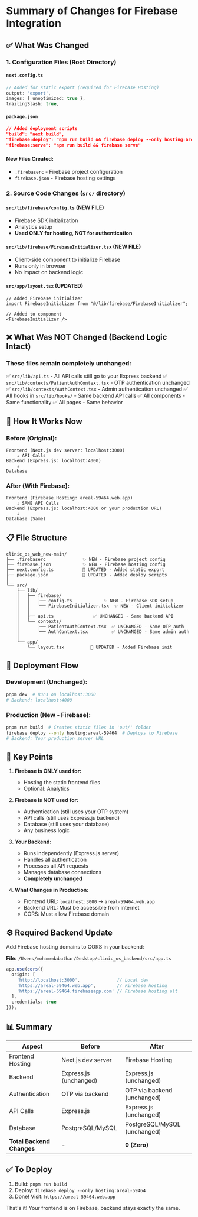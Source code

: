 # Summary of Changes for Firebase Integration

## ✅ What Was Changed

### 1. **Configuration Files** (Root Directory)

#### `next.config.ts`
```typescript
// Added for static export (required for Firebase Hosting)
output: 'export',
images: { unoptimized: true },
trailingSlash: true,
```

#### `package.json`
```json
// Added deployment scripts
"build": "next build",
"firebase:deploy": "npm run build && firebase deploy --only hosting:areal-59464",
"firebase:serve": "npm run build && firebase serve"
```

#### New Files Created:
- `.firebaserc` - Firebase project configuration
- `firebase.json` - Firebase hosting settings

### 2. **Source Code Changes** (`src/` directory)

#### `src/lib/firebase/config.ts` (NEW FILE)
- Firebase SDK initialization
- Analytics setup
- **Used ONLY for hosting, NOT for authentication**

#### `src/lib/firebase/FirebaseInitializer.tsx` (NEW FILE)
- Client-side component to initialize Firebase
- Runs only in browser
- No impact on backend logic

#### `src/app/layout.tsx` (UPDATED)
```tsx
// Added Firebase initializer
import FirebaseInitializer from "@/lib/firebase/FirebaseInitializer";

// Added to component
<FirebaseInitializer />
```

## ❌ What Was NOT Changed (Backend Logic Intact)

### These files remain completely unchanged:

✅ `src/lib/api.ts` - All API calls still go to your Express backend
✅ `src/lib/contexts/PatientAuthContext.tsx` - OTP authentication unchanged  
✅ `src/lib/contexts/AuthContext.tsx` - Admin authentication unchanged
✅ All hooks in `src/lib/hooks/` - Same backend API calls
✅ All components - Same functionality
✅ All pages - Same behavior

## 🔄 How It Works Now

### Before (Original):
```
Frontend (Next.js dev server: localhost:3000)
    ↓ API Calls
Backend (Express.js: localhost:4000)
    ↓
Database
```

### After (With Firebase):
```
Frontend (Firebase Hosting: areal-59464.web.app)
    ↓ SAME API Calls
Backend (Express.js: localhost:4000 or your production URL)
    ↓
Database (Same)
```

## 📋 File Structure

```
clinic_os_web_new-main/
├── .firebaserc              ✨ NEW - Firebase project config
├── firebase.json            ✨ NEW - Firebase hosting config
├── next.config.ts           🔄 UPDATED - Added static export
├── package.json             🔄 UPDATED - Added deploy scripts
│
└── src/
    ├── lib/
    │   ├── firebase/
    │   │   ├── config.ts            ✨ NEW - Firebase SDK setup
    │   │   └── FirebaseInitializer.tsx  ✨ NEW - Client initializer
    │   │
    │   ├── api.ts               ✅ UNCHANGED - Same backend API
    │   └── contexts/
    │       ├── PatientAuthContext.tsx  ✅ UNCHANGED - Same OTP auth
    │       └── AuthContext.tsx         ✅ UNCHANGED - Same admin auth
    │
    └── app/
        └── layout.tsx          🔄 UPDATED - Added Firebase init
```

## 🚀 Deployment Flow

### Development (Unchanged):
```bash
pnpm dev  # Runs on localhost:3000
# Backend: localhost:4000
```

### Production (New - Firebase):
```bash
pnpm run build  # Creates static files in 'out/' folder
firebase deploy --only hosting:areal-59464  # Deploys to Firebase
# Backend: Your production server URL
```

## 🎯 Key Points

1. **Firebase is ONLY used for:**
   - Hosting the static frontend files
   - Optional: Analytics

2. **Firebase is NOT used for:**
   - Authentication (still uses your OTP system)
   - API calls (still uses Express.js backend)
   - Database (still uses your database)
   - Any business logic

3. **Your Backend:**
   - Runs independently (Express.js server)
   - Handles all authentication
   - Processes all API requests
   - Manages database connections
   - **Completely unchanged**

4. **What Changes in Production:**
   - Frontend URL: `localhost:3000` → `areal-59464.web.app`
   - Backend URL: Must be accessible from internet
   - CORS: Must allow Firebase domain

## ⚙️ Required Backend Update

Add Firebase hosting domains to CORS in your backend:

**File:** `/Users/mohamedabuthar/Desktop/clinic_os_backend/src/app.ts`

```typescript
app.use(cors({
  origin: [
    'http://localhost:3000',              // Local dev
    'https://areal-59464.web.app',        // Firebase hosting
    'https://areal-59464.firebaseapp.com' // Firebase hosting alt
  ],
  credentials: true
}));
```

## 📊 Summary

| Aspect | Before | After |
|--------|--------|-------|
| Frontend Hosting | Next.js dev server | Firebase Hosting |
| Backend | Express.js (unchanged) | Express.js (unchanged) |
| Authentication | OTP via backend | OTP via backend (unchanged) |
| API Calls | Express.js | Express.js (unchanged) |
| Database | PostgreSQL/MySQL | PostgreSQL/MySQL (unchanged) |
| **Total Backend Changes** | - | **0 (Zero)** |

## ✅ To Deploy

1. Build: `pnpm run build`
2. Deploy: `firebase deploy --only hosting:areal-59464`
3. Done! Visit: `https://areal-59464.web.app`

That's it! Your frontend is on Firebase, backend stays exactly the same.

